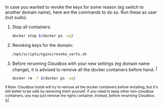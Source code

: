 In case you wanted to revoke the keys for some reason (eg switch to another domain name), here are the commands to do so. Run these as user (not sudo).

1. Stop all containers:

   ```bash
   docker stop $(docker ps -aq)
   ```


1. Revoking keys for the domain:

   ```bash
   /opt/scripts/nginx/revoke_certs.sh
   ```

1. Before rerunning Cloudbox with your new settings (eg domain name change), it is advised to remove all the docker containers before hand. <sup id="a1">[1](#f1)</sup>


   ```bash
   docker rm -f $(docker ps -aq)
   ```



<sup><b id="f1">1</b> Note: Cloudbox install will try to remove all the docker containers before installing, but it's still better to be safe by removing them yourself. If you need to keep other non-cloudbox containers, you may just remove the nginx container, instead, before rerunning Cloudbox. [↩](#a1)</sup>